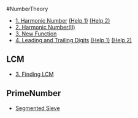#NumberTheory
+ [1. Harmonic Number](http://lightoj.com/volume_showproblem.php?problem=1234)
  [(Help 1)](https://en.wikipedia.org/wiki/Euler%E2%80%93Mascheroni_constant#Asymptotic_expansions)
  [(Help 2)](https://math.stackexchange.com/questions/496116/is-there-a-partial-sum-formula-for-the-harmonic-series)  
+ [2. Harmonic Number(II)](http://lightoj.com/volume_showproblem.php?problem=1245)  
+ [3. New Function](http://lightoj.com/volume_showproblem.php?problem=1098)  
+ [4. Leading and Trailing Digits](http://lightoj.com/volume_showproblem.php?problem=1282)
  [(Help 1)](http://mathforum.org/library/drmath/view/66970.html)
  [(Help 2)](http://www.sosmath.com/CBB/viewtopic.php?t=33137)   

LCM
----
+ [3. Finding LCM](http://lightoj.com/volume_showproblem.php?problem=1215)  

PrimeNumber
-----------
+ [Segmented Sieve](http://www.geeksforgeeks.org/segmented-sieve/)  
